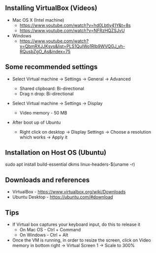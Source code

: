 ## Installing VirtualBox (Videos)
- Mac OS X (Intel machine)
    - https://www.youtube.com/watch?v=hd0Lbtly41Y&t=8s
    - https://www.youtube.com/watch?v=NFRzHQZSJvU
- Windows
    - https://www.youtube.com/watch?v=QbmRXJJKsvs&list=PLS1QulWo1RIb9WVQGJ_vh-RQusbZgO_As&index=75

## Some recommended settings
- Select Virtual machine -> Settings -> General -> Advanced
    - Shared clipboard: Bi-directional
    - Drag n drop: Bi-directional
- Select Virtual machine -> Settings -> Display
    - Video memory - 50 MB

- After boot up of Ubuntu
    - Right click on desktop -> Display Settings -> Choose a resolution which works -> Apply it


## Installation on Host OS (Ubuntu)
sudo apt install build-essential dkms linux-headers-$(uname -r)

## Downloads and references
- VirtualBox - https://www.virtualbox.org/wiki/Downloads
- Ubuntu Desktop - https://ubuntu.com/#download

## Tips
- If Virtual box captures your keyboard input, do this to release it
    - On Mac OS - Ctrl + Command
    - On Windows - Ctrl + Alt
- Once the VM is running, in order to resize the screen, click on Video memory in bottom right -> Virtual Screen 1 -> Scale to 300%